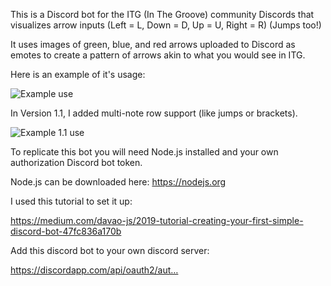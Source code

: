 This is a Discord bot for the ITG (In The Groove) community Discords that visualizes arrow inputs (Left = L, Down = D, Up = U, Right = R) (Jumps too!)

It uses images of green, blue, and red arrows uploaded to Discord as emotes to create a pattern of arrows
akin to what you would see in ITG.

Here is an example of it's usage:

![Example use](https://i.imgur.com/yhC03H4.png)

In Version 1.1, I added multi-note row support (like jumps or brackets).

![Example 1.1 use](https://i.imgur.com/1BX9hP2.png)

To replicate this bot you will need Node.js installed and your own authorization Discord bot token.

Node.js can be downloaded here: https://nodejs.org

I used this tutorial to set it up:

https://medium.com/davao-js/2019-tutorial-creating-your-first-simple-discord-bot-47fc836a170b

Add this discord bot to your own discord server:

https://discordapp.com/api/oauth2/aut…

